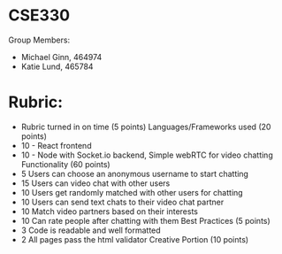 # CSE330
Group Members: 
- Michael Ginn, 464974
- Katie Lund, 465784

# Rubric:
- Rubric turned in on time (5 points)
Languages/Frameworks used (20 points)
- 10 - React frontend
- 10 - Node with Socket.io backend, Simple webRTC for video chatting
Functionality (60 points)
- 5 Users can choose an anonymous username to start chatting
- 15 Users can video chat with other users
- 10 Users get randomly matched with other users for chatting
- 10 Users can send text chats to their video chat partner
- 10 Match video partners based on their interests
- 10 Can rate people after chatting with them
Best Practices (5 points)
- 3 Code is readable and well formatted
- 2 All pages pass the html validator
Creative Portion (10 points)



